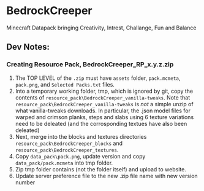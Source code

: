 # BedrockCreeper
Minecraft Datapack bringing Creativity, Intrest, Challange, Fun and Balance

## Dev Notes:
### Creating Resource Pack, BedrockCreeper_RP_x.y.z.zip
1. The TOP LEVEL of the `.zip` must have `assets` folder, `pack.mcmeta`, `pack.png`, and `Selected Packs.txt` files.
2. Into a temporary working folder, tmp, which is ignored by git, copy the contents of `resource_pack\BedrockCreeper_vanilla-tweaks`. Note that `resource_pack\BedrockCreeper_vanilla-tweaks` is *not* a simple unzip of
what vanilla-tweaks downloads. In particular, the .json model files for warped and crimson planks, steps and slabs using 6 texture variations need to be deleated (and the corrosponding textues have also been deleated)
3. Next, merge into the blocks and textures directories `resource_pack\BedrockCreeper_blocks` and `resource_pack\BedrockCreeper_textures`.
4. Copy `data_pack\pack.png`, update version and copy `data_pack/pack.mcmeta` into tmp folder.
5. Zip tmp folder contains (not the folder itself) and upload to website. 
6. Update server preference file to the new .zip file name with new version number

